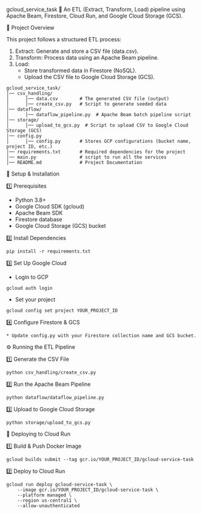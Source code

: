 gcloud_service_task 🚀
An ETL (Extract, Transform, Load) pipeline using Apache Beam, Firestore, Cloud Run, and Google Cloud Storage (GCS).

📌 Project Overview 

This project follows a structured ETL process:

1. Extract: Generate and store a CSV file (data.csv).
2. Transform: Process data using an Apache Beam pipeline.
3. Load:
   * Store transformed data in Firestore (NoSQL).
   * Upload the CSV file to Google Cloud Storage (GCS).
   
```
gcloud_service_task/
│── csv_handling/
│      │── data.csv        # The generated CSV file (output)
│      │── create_csv.py   # Script to generate seeded data
│── dataflow/
│      │── dataflow_pipeline.py  # Apache Beam batch pipeline script
│── storage/
│      │── upload_to_gcs.py  # Script to upload CSV to Google Cloud Storage (GCS)
│── config.py
│      │── config.py       # Stores GCP configurations (bucket name, project ID, etc.)
│── requirements.txt       # Required dependencies for the project
│── main.py                # script to run all the services
│── README.md              # Project Documentation

```
🔧 Setup & Installation

1️⃣ Prerequisites
* Python 3.8+
* Google Cloud SDK (gcloud)
* Apache Beam SDK
* Firestore database
* Google Cloud Storage (GCS) bucket

2️⃣ Install Dependencies
```
pip install -r requirements.txt
```
3️⃣ Set Up Google Cloud
* Login to GCP
```
gcloud auth login
```
* Set your project
```
gcloud config set project YOUR_PROJECT_ID
```

4️⃣ Configure Firestore & GCS

    * Update config.py with your Firestore collection name and GCS bucket.




⚙️ Running the ETL Pipeline

1️⃣ Generate the CSV File
```commandline
python csv_handling/create_csv.py
```
2️⃣ Run the Apache Beam Pipeline
```
python dataflow/dataflow_pipeline.py
```
3️⃣ Upload to Google Cloud Storage
```
python storage/upload_to_gcs.py
```




🚀 Deploying to Cloud Run

1️⃣ Build & Push Docker Image
```
gcloud builds submit --tag gcr.io/YOUR_PROJECT_ID/gcloud-service-task
```
2️⃣ Deploy to Cloud Run
```
gcloud run deploy gcloud-service-task \
    --image gcr.io/YOUR_PROJECT_ID/gcloud-service-task \
    --platform managed \
    --region us-central1 \
    --allow-unauthenticated
```